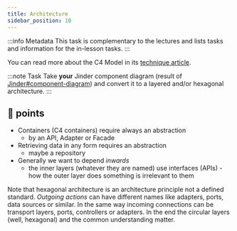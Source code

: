 ```yaml
---
title: Architecture
sidebar_position: 10
---
```


:::info Metadata
This task is complementary to the lectures and lists tasks and information for the in-lesson tasks.
:::

You can read more about the C4 Model in its [technique article](/docs/techniques/c4-modeling).

:::note Task
Take **your** Jinder component diagram (result of [Jinder#component-diagram](c4-model#component-diagram)) and convert it to a layered and/or hexagonal architecture.
:::

## 🔑 points
* Containers (C4 containers) require always an abstraction
  + by an API, Adapter or Facade
* Retrieving data in any form requires an abstraction
  + maybe a repository
* Generally we want to depend _inwards_
  + the inner layers (whatever they are named) use interfaces (APIs) - how the outer layer does something is irrelevant to them

Note that hexagonal architecture is an architecture principle not a defined standard. _Outgoing actions_ can have different names like adapters, ports, data sources or similar. In the same way incoming connections can be transport layers, ports, controllers or adapters. In the end the circular layers (well, hexagonal) and the common understanding matter.